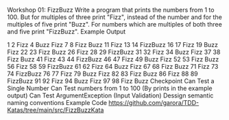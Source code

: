 Workshop 01: FizzBuzz
Write a program that prints the numbers from 1 to 100.
But for multiples of three print "Fizz", instead of the number and for the multiples of five print "Buzz".
For numbers which are multiples of both three and five print "FizzBuzz".
Example Output

1 2 Fizz 4 Buzz Fizz 7 8 Fizz Buzz 11 Fizz 13 14 FizzBuzz 16 17 Fizz 19 Buzz Fizz 22 23 Fizz Buzz 26 Fizz 28 29 FizzBuzz 31 32 Fizz 34 Buzz Fizz 37 38 Fizz Buzz 41 Fizz 43 44 FizzBuzz 46 47 Fizz 49 Buzz Fizz 52 53 Fizz Buzz 56 Fizz 58 59 FizzBuzz 61 62 Fizz 64 Buzz Fizz 67 68 Fizz Buzz 71 Fizz 73 74 FizzBuzz 76 77 Fizz 79 Buzz Fizz 82 83 Fizz Buzz 86 Fizz 88 89 FizzBuzz 91 92 Fizz 94 Buzz Fizz 97 98 Fizz Buzz
Checkpoint
Can Test a Single Number
Can Test numbers from 1 to 100 (By prints in the example output)
Can Test ArgumentException (Input Validation)
Dessign semantic naming conventions
Example Code
https://github.com/garora/TDD-Katas/tree/main/src/FizzBuzzKata
